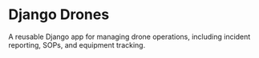 # Django Drones

A reusable Django app for managing drone operations, including incident reporting, SOPs, and equipment tracking.
